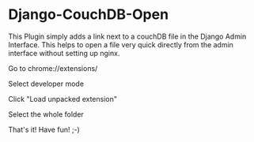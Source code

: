 # Django-CouchDB-Open
This Plugin simply adds a link next to a couchDB file in the Django Admin Interface. This helps to open a file very quick directly from the admin interface without setting up nginx.

Go to chrome://extensions/

Select developer mode

Click "Load unpacked extension"

Select the whole folder

That's it! Have fun! ;-)
